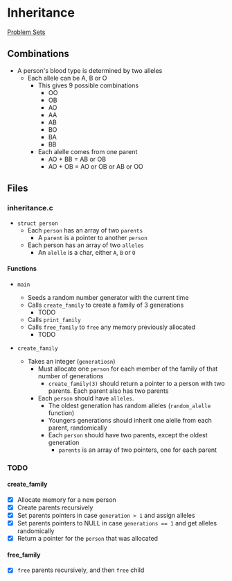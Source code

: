 # Inheritance
[Problem Sets](./CS50x_Problem-Sets.md)

## Combinations
- A person's blood type is determined by two alleles
    - Each allele can be A, B or O
        - This gives 9 possible combinations
            - OO
            - OB
            - AO
            - AA
            - AB
            - BO
            - BA
            - BB
        - Each alelle comes from one parent
            - AO + BB = AB or OB
            - AO + OB = AO or OB or AB or OO

## Files
### inheritance.c
- `struct person`
    - Each `person` has an array of two `parents`
        - A `parent` is a pointer to another `person`
    - Each person has an array of two `alleles`
        -   An `alelle` is a char, either `A`, `B` or `O`

#### Functions
- `main`
    - Seeds a random number generator with the current time
    - Calls `create_family` to create a family of 3 generations
        - TODO
    - Calls `print_family`
    - Calls `free_family` to `free` any memory previously allocated
        - TODO

- `create_family` 
    - Takes an integer (`generatiosn`)
        - Must allocate one `person` for each member of the family of that number of generations
            - `create_family(3)` should return a pointer to a person with two parents. Each parent also has two parents
        - Each `person` should have `alleles`. 
            - The oldest generation has random alleles (`random_alelle` function)
            - Youngers generations should inherit one alelle from each parent, randomically
            - Each `person` should have two parents, except the oldest generation
                - `parents` is an array of two pointers, one for each parent


### TODO

#### create_family
- [x] Allocate memory for a new person
- [x] Create parents recursively
- [x] Set parents pointers in case `generation > 1` and assign alleles
- [x] Set parents pointers to NULL in case `generations == 1` and get alleles randomically
- [x] Return a pointer for the `person` that was allocated

#### free_family
- [x] `free` parents recursively, and then `free` child 
